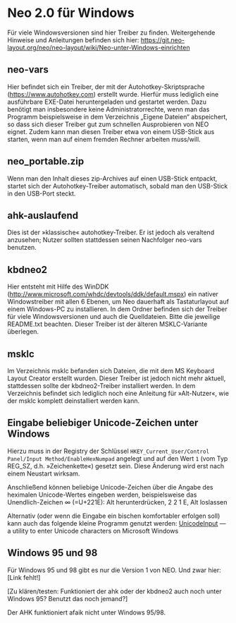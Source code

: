 # Neo 2.0 für Windows
Für viele Windowsversionen sind hier Treiber zu finden. Weitergehende Hinweise und Anleitungen befinden sich hier:
https://git.neo-layout.org/neo/neo-layout/wiki/Neo-unter-Windows-einrichten

## neo-vars
Hier befindet sich ein Treiber, der mit der Autohotkey-Skriptsprache (https://www.autohotkey.com) erstellt wurde. Hierfür muss lediglich eine ausführbare EXE-Datei heruntergeladen und gestartet werden.
Dazu benötigt man insbesondere keine Administratorrechte, wenn man das Programm beispielsweise in dem Verzeichnis „Eigene Dateien“ abspeichert, so dass sich dieser Treiber gut zum schnellen Ausprobieren von NEO eignet. Zudem kann man diesen Treiber etwa von einem USB-Stick aus starten, wenn man auf einem fremden Rechner arbeiten muss/will.

## neo_portable.zip
Wenn man den Inhalt dieses zip-Archives auf einen USB-Stick entpackt, startet sich der Autohotkey-Treiber automatisch, sobald man den USB-Stick in den USB-Port steckt.

## ahk-auslaufend
Dies ist der »klassische« autohotkey-Treiber. Er ist jedoch als veraltend anzusehen; Nutzer sollten stattdessen seinen Nachfolger neo-vars benutzen.

## kbdneo2
Hier entsteht mit Hilfe des WinDDK (http://www.microsoft.com/whdc/devtools/ddk/default.mspx) ein nativer Windowstreiber mit allen 6 Ebenen, um Neo dauerhaft als Tastaturlayout auf einem Windows-PC zu installieren.
In dem Ordner befinden sich der Treiber für viele Windowsversionen und auch die Quelldateien. Bitte die jeweilige README.txt beachten. Dieser Treiber ist der älteren MSKLC-Variante überlegen.

## msklc
Im Verzeichnis msklc befanden sich Dateien, die mit dem MS Keyboard Layout Creator erstellt wurden. Dieser Treiber ist jedoch nicht mehr aktuell, stattdessen sollte der kbdneo2-Treiber installiert werden. In dem Verzeichnis befindet sich lediglich noch eine Anleitung für »Alt-Nutzer«, wie der msklc komplett deinstalliert werden kann.

## Eingabe beliebiger Unicode-Zeichen unter Windows
Hierzu muss in der Registry der Schlüssel
`HKEY_Current_User/Control Panel/Input Method/EnableHexNumpad`
angelegt und auf den Wert `1` (vom Typ REG_SZ, d.h. »Zeichenkette«) gesetzt sein. Diese Änderung wird erst nach einem Neustart wirksam.

Anschließend können beliebige Unicode-Zeichen über die Angabe des heximalen Unicode-Wertes eingeben werden, beispielsweise das Unendlich-Zeichen ∞ (=U+221E): Alt herunterdrücken, 2 2 1 E, Alt loslassen 

Alternativ (oder wenn die Eingabe ein bischen komfortabler erfolgen soll) kann auch das folgende kleine Programm genutzt werden:
[UnicodeInput](http://www.fileformat.info/tool/unicodeinput/index.htm) — a utility to enter Unicode characters on Microsoft Windows



## Windows 95 und 98
Für Windows 95 und 98 gibt es nur die Version 1 von NEO. Und zwar hier: [Link fehlt!]

[Zu klären/testen: Funktioniert der ahk oder der kbdneo2 auch noch unter Windows 95? Benutzt das noch jemand?]

Der AHK funktioniert afaik nicht unter Windows 95/98.

